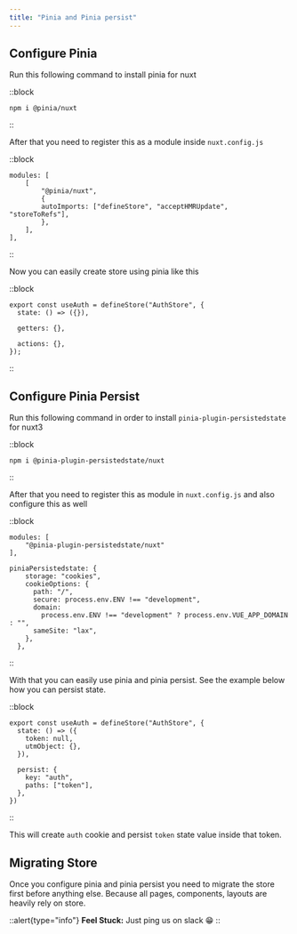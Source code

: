 ```yaml
---
title: "Pinia and Pinia persist"
---
```


## Configure Pinia

Run this following command to install pinia for nuxt

::block
```bash[bash]
npm i @pinia/nuxt
```
::

After that you need to register this as a module inside `nuxt.config.js`

::block
```js[nuxt.config.js]
modules: [
    [
        "@pinia/nuxt",
        {
        autoImports: ["defineStore", "acceptHMRUpdate", "storeToRefs"],
        },
    ],
],
```
::

Now you can easily create store using pinia like this

::block
```js[store/Root.js]
export const useAuth = defineStore("AuthStore", {
  state: () => ({}),

  getters: {},

  actions: {},
});

```
::

## Configure Pinia Persist

Run this following command in order to install `pinia-plugin-persistedstate` for nuxt3

::block
```bash[bash]
npm i @pinia-plugin-persistedstate/nuxt
```
::

After that you need to register this as module in `nuxt.config.js` and also configure this as well

::block
```js[nuxt.config.js]
modules: [
    "@pinia-plugin-persistedstate/nuxt"
],

piniaPersistedstate: {
    storage: "cookies",
    cookieOptions: {
      path: "/",
      secure: process.env.ENV !== "development",
      domain:
        process.env.ENV !== "development" ? process.env.VUE_APP_DOMAIN : "",
      sameSite: "lax",
    },
  },
```
::

With that you can easily use pinia and pinia persist. See the example below how you can persist state.

::block
```js[store/Auth.js]
export const useAuth = defineStore("AuthStore", {
  state: () => ({
    token: null,
    utmObject: {},
  }),

  persist: {
    key: "auth",
    paths: ["token"],
  },
})
```
::

This will create `auth` cookie and persist `token` state value inside that token.

## Migrating Store

Once you configure pinia and pinia persist you need to migrate the store first before anything else. Because all pages, components, layouts are heavily rely on store.


::alert{type="info"}
**Feel Stuck:** Just ping us on slack 😁
::


